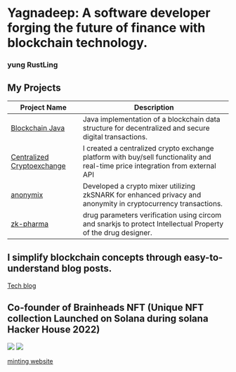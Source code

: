 # Yagnadeep: A software developer forging the future of finance with blockchain technology.
### yung RustLing
## My Projects
| Project Name | Description |
| ------------ | ----------- |
| [Blockchain Java](https://github.com/yagnadeepxo/bitcoin-java) |  Java implementation of a blockchain data structure for decentralized and secure digital transactions. |
| [Centralized Cryptoexchange](https://github.com/yagnadeepxo/crypto_exchange) | I created a centralized crypto exchange platform with buy/sell functionality and real-time price integration from external API |
| [anonymix](https://anonymix.vercel.app) | Developed a crypto mixer utilizing zkSNARK for enhanced privacy and anonymity in cryptocurrency transactions. | 
| [zk-pharma](https://zk-pharma.vercel.app) | drug parameters verification using circom and snarkjs to protect Intellectual Property of the drug designer.|

## I simplify blockchain concepts through easy-to-understand blog posts. 
[Tech blog](https://dev.to/yagnadeepxo)

## Co-founder of Brainheads NFT (Unique NFT collection Launched on Solana during solana Hacker House 2022)
![](https://plum-maximum-lion-632.mypinata.cloud/ipfs/QmZPgXdxtND91LY7FsPBCgNJZ5aH8TUY5ydfPdsKJUXWXY)              ![](https://plum-maximum-lion-632.mypinata.cloud/ipfs/QmWFnmPMvhJeMNPiWSsxZFyE2czSznW9P3qT3m2KLbb1cc)

[minting website](https://brainheads.netlify.app)






